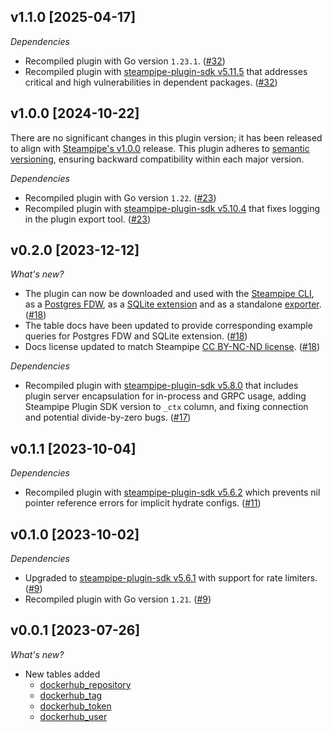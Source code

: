 ## v1.1.0 [2025-04-17]

_Dependencies_

- Recompiled plugin with Go version `1.23.1`. ([#32](https://github.com/turbot/steampipe-plugin-dockerhub/pull/32))
- Recompiled plugin with [steampipe-plugin-sdk v5.11.5](https://github.com/turbot/steampipe-plugin-sdk/blob/v5.11.5/CHANGELOG.md#v5115-2025-03-31) that addresses critical and high vulnerabilities in dependent packages. ([#32](https://github.com/turbot/steampipe-plugin-dockerhub/pull/32))

## v1.0.0 [2024-10-22]

There are no significant changes in this plugin version; it has been released to align with [Steampipe's v1.0.0](https://steampipe.io/changelog/steampipe-cli-v1-0-0) release. This plugin adheres to [semantic versioning](https://semver.org/#semantic-versioning-specification-semver), ensuring backward compatibility within each major version.

_Dependencies_

- Recompiled plugin with Go version `1.22`. ([#23](https://github.com/turbot/steampipe-plugin-dockerhub/pull/23))
- Recompiled plugin with [steampipe-plugin-sdk v5.10.4](https://github.com/turbot/steampipe-plugin-sdk/blob/develop/CHANGELOG.md#v5104-2024-08-29) that fixes logging in the plugin export tool. ([#23](https://github.com/turbot/steampipe-plugin-dockerhub/pull/23))

## v0.2.0 [2023-12-12]

_What's new?_

- The plugin can now be downloaded and used with the [Steampipe CLI](https://steampipe.io/docs), as a [Postgres FDW](https://steampipe.io/docs/steampipe_postgres/overview), as a [SQLite extension](https://steampipe.io/docs//steampipe_sqlite/overview) and as a standalone [exporter](https://steampipe.io/docs/steampipe_export/overview). ([#18](https://github.com/turbot/steampipe-plugin-dockerhub/pull/18))
- The table docs have been updated to provide corresponding example queries for Postgres FDW and SQLite extension. ([#18](https://github.com/turbot/steampipe-plugin-dockerhub/pull/18))
- Docs license updated to match Steampipe [CC BY-NC-ND license](https://github.com/turbot/steampipe-plugin-dockerhub/blob/main/docs/LICENSE). ([#18](https://github.com/turbot/steampipe-plugin-dockerhub/pull/18))

_Dependencies_

- Recompiled plugin with [steampipe-plugin-sdk v5.8.0](https://github.com/turbot/steampipe-plugin-sdk/blob/main/CHANGELOG.md#v580-2023-12-11) that includes plugin server encapsulation for in-process and GRPC usage, adding Steampipe Plugin SDK version to `_ctx` column, and fixing connection and potential divide-by-zero bugs. ([#17](https://github.com/turbot/steampipe-plugin-dockerhub/pull/17))

## v0.1.1 [2023-10-04]

_Dependencies_

- Recompiled plugin with [steampipe-plugin-sdk v5.6.2](https://github.com/turbot/steampipe-plugin-sdk/blob/main/CHANGELOG.md#v562-2023-10-03) which prevents nil pointer reference errors for implicit hydrate configs. ([#11](https://github.com/turbot/steampipe-plugin-dockerhub/pull/11))

## v0.1.0 [2023-10-02]

_Dependencies_

- Upgraded to [steampipe-plugin-sdk v5.6.1](https://github.com/turbot/steampipe-plugin-sdk/blob/main/CHANGELOG.md#v561-2023-09-29) with support for rate limiters. ([#9](https://github.com/turbot/steampipe-plugin-dockerhub/pull/9))
- Recompiled plugin with Go version `1.21`. ([#9](https://github.com/turbot/steampipe-plugin-dockerhub/pull/9))

## v0.0.1 [2023-07-26]

_What's new?_

- New tables added
  - [dockerhub_repository](https://hub.steampipe.io/plugins/turbot/dockerhub/tables/dockerhub_repository)
  - [dockerhub_tag](https://hub.steampipe.io/plugins/turbot/dockerhub/tables/dockerhub_tag)
  - [dockerhub_token](https://hub.steampipe.io/plugins/turbot/dockerhub/tables/dockerhub_token)
  - [dockerhub_user](https://hub.steampipe.io/plugins/turbot/dockerhub/tables/dockerhub_user)
